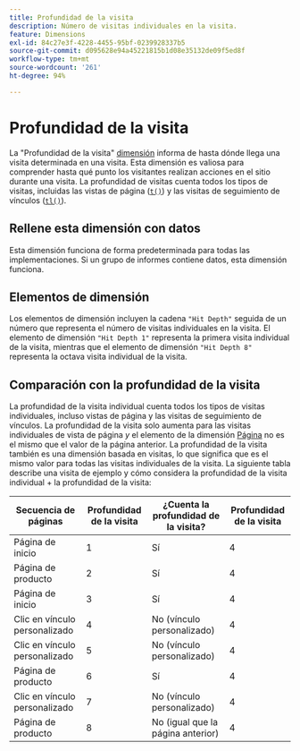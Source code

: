 ```yaml
---
title: Profundidad de la visita
description: Número de visitas individuales en la visita.
feature: Dimensions
exl-id: 84c27e3f-4228-4455-95bf-0239928337b5
source-git-commit: d095628e94a45221815b1d08e35132de09f5ed8f
workflow-type: tm+mt
source-wordcount: '261'
ht-degree: 94%

---
```


# Profundidad de la visita

La &quot;Profundidad de la visita&quot; [dimensión](overview.md) informa de hasta dónde llega una visita determinada en una visita. Esta dimensión es valiosa para comprender hasta qué punto los visitantes realizan acciones en el sitio durante una visita. La profundidad de visitas cuenta todos los tipos de visitas, incluidas las vistas de página ([`t()`](/help/implement/vars/functions/t-method.md)) y las visitas de seguimiento de vínculos ([`tl()`](/help/implement/vars/functions/tl-method.md)).

## Rellene esta dimensión con datos

Esta dimensión funciona de forma predeterminada para todas las implementaciones. Si un grupo de informes contiene datos, esta dimensión funciona.

## Elementos de dimensión

Los elementos de dimensión incluyen la cadena `"Hit Depth"` seguida de un número que representa el número de visitas individuales en la visita. El elemento de dimensión `"Hit Depth 1"` representa la primera visita individual de la visita, mientras que el elemento de dimensión `"Hit Depth 8"` representa la octava visita individual de la visita.

## Comparación con la profundidad de la visita

La profundidad de la visita individual cuenta todos los tipos de visitas individuales, incluso vistas de página y las visitas de seguimiento de vínculos. La profundidad de la visita solo aumenta para las visitas individuales de vista de página _y_ el elemento de la dimensión [Página](page.md) no es el mismo que el valor de la página anterior. La profundidad de la visita también es una dimensión basada en visitas, lo que significa que es el mismo valor para todas las visitas individuales de la visita. La siguiente tabla describe una visita de ejemplo y cómo considera la profundidad de la visita individual + la profundidad de la visita:

| Secuencia de páginas | Profundidad de la visita | ¿Cuenta la profundidad de la visita? | Profundidad de la visita |
| --- | --- | --- | --- |
| Página de inicio | 1 | Sí | 4 |
| Página de producto | 2 | Sí | 4 |
| Página de inicio | 3 | Sí | 4 |
| Clic en vínculo personalizado | 4 | No (vínculo personalizado) | 4 |
| Clic en vínculo personalizado | 5 | No (vínculo personalizado) | 4 |
| Página de producto | 6 | Sí | 4 |
| Clic en vínculo personalizado | 7 | No (vínculo personalizado) | 4 |
| Página de producto | 8 | No (igual que la página anterior) | 4 |
